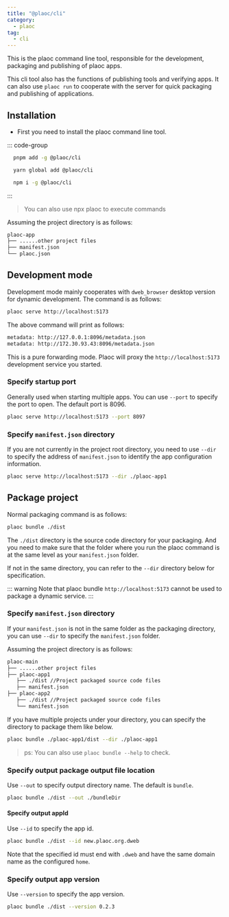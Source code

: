 ```yaml
---
title: "@plaoc/cli"
category: 
  - plaoc
tag: 
  - cli 
---
```


This is the plaoc command line tool, responsible for the development, packaging and publishing of plaoc apps.

This cli tool also has the functions of publishing tools and verifying apps. It can also use `plaoc run` to cooperate with the server for quick packaging and publishing of applications.

## Installation

- First you need to install the plaoc command line tool.

::: code-group
```bash [PNPM]
  pnpm add -g @plaoc/cli
```

```bash [YARN]
  yarn global add @plaoc/cli
```

```bash [NPM]
  npm i -g @plaoc/cli
```

:::

> You can also use npx plaoc to execute commands

Assuming the project directory is as follows:

```bash
plaoc-app
├── ......other project files  
├── manifest.json
└── plaoc.json
```

## Development mode

Development mode mainly cooperates with `dweb_browser` desktop version for dynamic development. The command is as follows:

```bash
plaoc serve http://localhost:5173
```

The above command will print as follows:

```bash
metadata: http://127.0.0.1:8096/metadata.json
metadata: http://172.30.93.43:8096/metadata.json
```

This is a pure forwarding mode. Plaoc will proxy the `http://localhost:5173` development service you started.

### Specify startup port

Generally used when starting multiple apps. You can use `--port` to specify the port to open. The default port is 8096.

```bash 
plaoc serve http://localhost:5173 --port 8097
```

### Specify `manifest.json` directory

If you are not currently in the project root directory, you need to use `--dir` to specify the address of `manifest.json` to identify the app configuration information.

```bash
plaoc serve http://localhost:5173 --dir ./plaoc-app1
```

## Package project

Normal packaging command is as follows:

```bash
plaoc bundle ./dist
```

The `./dist` directory is the source code directory for your packaging. And you need to make sure that the folder where you run the plaoc command is at the same level as your `manifest.json` folder. 

If not in the same directory, you can refer to the `--dir` directory below for specification.

::: warning 
Note that plaoc bundle `http://localhost:5173` cannot be used to package a dynamic service.
:::

### Specify `manifest.json` directory

If your `manifest.json` is not in the same folder as the packaging directory, you can use `--dir` to specify the `manifest.json` folder.

Assuming the project directory is as follows:

```bash
plaoc-main
├── ......other project files
├── plaoc-app1
   ├── ./dist //Project packaged source code files  
   ├── manifest.json
├── plaoc-app2
   ├── ./dist //Project packaged source code files
   └── manifest.json
```

If you have multiple projects under your directory, you can specify the directory to package them like below.

```bash
plaoc bundle ./plaoc-app1/dist --dir ./plaoc-app1
```

> ps: You can also use `plaoc bundle --help` to check.

### Specify output package output file location

Use `--out` to specify output directory name. The default is `bundle`.

```bash
plaoc bundle ./dist --out ./bundleDir
```

#### Specify output appId 

Use `--id` to specify the app id.

```bash 
plaoc bundle ./dist --id new.plaoc.org.dweb
```

Note that the specified id must end with `.dweb` and have the same domain name as the configured `home`.

### Specify output app version

Use `--version` to specify the app version.

```bash
plaoc bundle ./dist --version 0.2.3
```